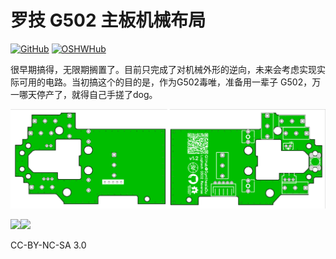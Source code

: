 # 罗技 G502 主板机械布局

<a href='https://github.com/MehverOSHWH/MechanicalLayout-LogitechG502'><img src="https://img.shields.io/badge/-GitHub-3A3A3A?style=flat&amp;logo=GitHub&amp;logoColor=white" referrerpolicy="no-referrer" alt="GitHub"></a>
<a href='https://oshwhub.com/rgb_yes/MechanicalLayout-LogitechG502'><img src="https://img.shields.io/badge/-OSHWHub@RGB_YES-5588ff?style=flat&amp;logo=data:image/png;base64,iVBORw0KGgoAAAANSUhEUgAAAB4AAAAeCAYAAAA7MK6iAAAA2UlEQVRIie1W0RLDIAjD3f7/l9nTro4RCFivvd3y1oomQQXlKoyZV1VZGTZwgLjPoHGEPRqGPXUK/kM8FwiHM6bOmAvGsefGLmy/U/eR41LqJnLKPXJcJbUC7DZ8rWeJbRB1WgsCIDGalCE61XSqV1zS5J17zJCnZ2QH8SwAolJA6EUZ7HQc4k/8+8TdU13uRha3TvVKCV0ilqzTdODtcdTAbbNn4MZax2kDD0R5gAJRWzw1rV5/j/aYdV8ifCO7x6UHnDMPgi0gkYDWG61aQKKKteW+nwsReQHXpy5D9yKlhQAAAABJRU5ErkJggg==&amp;logoColor=white" referrerpolicy="no-referrer" alt="OSHWHub"></a>

很早期搞得，无限期搁置了。目前只完成了对机械外形的逆向，未来会考虑实现实际可用的电路。当初搞这个的目的是，作为G502毒唯，准备用一辈子 G502，万一哪天停产了，就得自己手搓了dog。

![](https://github.com/MehverOSHWH/MechanicalLayout-LogitechG502/blob/main/img/readme-pcb.png)

<div>
<img width="50%" src="https://github.com/MehverOSHWH/MechanicalLayout-LogitechG502/blob/main/img/A.jpg" /><img width="50%" src="https://github.com/MehverOSHWH/MechanicalLayout-LogitechG502/blob/main/img/B.jpg" />
</div>

CC-BY-NC-SA 3.0
